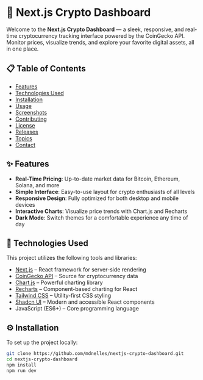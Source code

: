 # 🚀 Next.js Crypto Dashboard

Welcome to the **Next.js Crypto Dashboard** — a sleek, responsive, and real-time cryptocurrency tracking interface powered by the CoinGecko API. Monitor prices, visualize trends, and explore your favorite digital assets, all in one place.

## 📋 Table of Contents

-  [Features](#features)
-  [Technologies Used](#technologies-used)
-  [Installation](#installation)
-  [Usage](#usage)
-  [Screenshots](#screenshots)
-  [Contributing](#contributing)
-  [License](#license)
-  [Releases](#releases)
-  [Topics](#topics)
-  [Contact](#contact)

## ✨ Features

-  **Real-Time Pricing**: Up-to-date market data for Bitcoin, Ethereum, Solana, and more
-  **Simple Interface**: Easy-to-use layout for crypto enthusiasts of all levels
-  **Responsive Design**: Fully optimized for both desktop and mobile devices
-  **Interactive Charts**: Visualize price trends with Chart.js and Recharts
-  **Dark Mode**: Switch themes for a comfortable experience any time of day

## 🧰 Technologies Used

This project utilizes the following tools and libraries:

-  [Next.js](https://nextjs.org/) – React framework for server-side rendering
-  [CoinGecko API](https://coingecko.com/en/api) – Source for cryptocurrency data
-  [Chart.js](https://www.chartjs.org/) – Powerful charting library
-  [Recharts](https://recharts.org/) – Component-based charting for React
-  [Tailwind CSS](https://tailwindcss.com/) – Utility-first CSS styling
-  [Shadcn UI](https://ui.shadcn.com/) – Modern and accessible React components
-  JavaScript (ES6+) – Core programming language

## ⚙️ Installation

To set up the project locally:

```bash
git clone https://github.com/mdnelles/nextjs-crypto-dashboard.git
cd nextjs-crypto-dashboard
npm install
npm run dev
```
